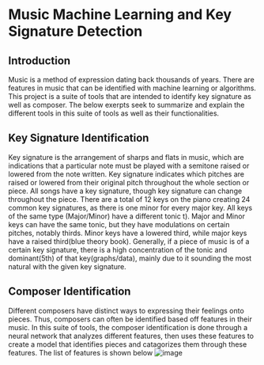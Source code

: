 # Music Machine Learning and Key Signature Detection
## Introduction
Music is a method of expression dating back thousands of years. There are features in music that can be identified with machine learning or algorithms. This project is a suite of tools that are intended to identify key signature as well as composer. The below exerpts seek to summarize and explain the different tools in this suite of tools as well as their functionalities.
## Key Signature Identification
Key signature is the arrangement of sharps and flats in music, which are indications that a particular note must be played with a semitone raised or lowered from the note written. Key signature indicates which pitches are raised or lowered from their original pitch throughout the whole section or piece. All songs have a key signature, though key signature can change throughout the piece. There are a total of 12 keys on the piano creating 24 common key signatures, as there is one minor for every major key. All keys of the same type (Major/Minor) have a different tonic t). Major and Minor keys can have the same tonic, but they have modulations on certain pitches, notably thirds. Minor keys have a lowered third, while major keys have a raised third(blue theory book). Generally, if a piece of music is of a certain key signature, there is a high concentration of the tonic and dominant(5th) of that key(graphs/data), mainly due to it sounding the most natural with the given key signature.
## Composer Identification
Different composers have distinct ways to expressing their feelings onto pieces. Thus, composers can often be identified based off features in their music. In this suite of tools, the composer identification is done through a neural network that analyzes different features, then uses these features to create a model that identifies pieces and catagorizes them through these features. The list of features is shown below
![image](https://user-images.githubusercontent.com/88217215/138611700-13a93b22-d512-41f3-986b-1458be59b61a.png)
